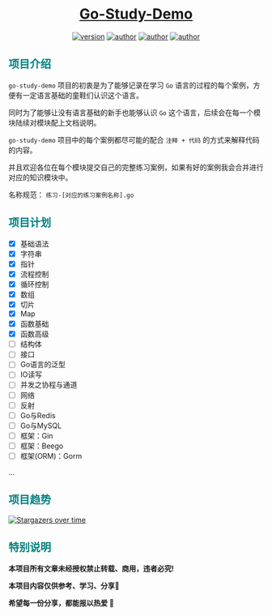 <h1 align="center"><a href="https://github.com/dszblackmagic/go-study-demo" target="_blank">Go-Study-Demo</a></h1>

<p align="center">
<a href="https://github.com/dszblackmagic/go-study-demo"><img alt="version" src="https://img.shields.io/badge/Go-v1.18-brightgreen"/></a>
<a href="https://github.com/dszblackmagic"><img alt="author" src="https://img.shields.io/badge/author-dengsz-blue"/></a>
<a href="https://github.com/dszblackmagic/go-study-demo"><img alt="author" src="https://img.shields.io/badge/IDE-GoLand-yellowgreen"/></a>
<a href="https://blog.csdn.net/qq_41048567?type=blog"><img alt="author" src="https://img.shields.io/badge/CSDN-%E5%87%B3%E5%AD%90-red"/></a>
</p>

## <font color="teal">项目介绍</font>

`go-study-demo` 项目的初衷是为了能够记录在学习 `Go` 语言的过程的每个案例，方便有一定语言基础的童鞋们认识这个语言。

同时为了能够让没有语言基础的新手也能够认识 `Go` 这个语言，后续会在每一个模块陆续对模块配上文档说明。



`go-study-demo` 项目中的每个案例都尽可能的配合 `注释 + 代码` 的方式来解释代码的内容。

并且欢迎各位在每个模块提交自己的完整练习案例，如果有好的案例我会合并进行对应的知识模块中。

名称规范： `练习-[对应的练习案例名称].go`



## <font color="teal">项目计划</font>

- [x] 基础语法
- [x] 字符串
- [x] 指针
- [x] 流程控制
- [x] 循环控制
- [x] 数组
- [x] 切片
- [x] Map
- [x] 函数基础
- [x] 函数高级
- [ ] 结构体
- [ ] 接口
- [ ] Go语言的泛型
- [ ] IO读写
- [ ] 并发之协程与通道
- [ ] 网络
- [ ] 反射
- [ ] Go与Redis
- [ ] Go与MySQL
- [ ] 框架：Gin
- [ ] 框架：Beego
- [ ] 框架(ORM)：Gorm

...



## <font color="teal">项目趋势</font>

 [![Stargazers over time](https://starchart.cc/dszblackmagic/go-study-demo.svg)](https://starchart.cc/dszblackmagic/go-study-demo) 

## <font color="teal">特别说明</font>

**本项目所有文章未经授权禁止转载、商用，违者必究!**

**本项目内容仅供参考、学习、分享👏**



**希望每一份分享，都能报以热爱 🍒**
